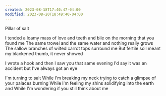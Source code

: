 ```yaml
---
created: 2023-08-18T17:40:47-04:00
modified: 2023-08-20T18:49:40-04:00
---
```


Pillar of salt

I tended a loamy mass of love and teeth and bile on the morning that you found me
The same trowel and the same water and nothing really grows
The sallow branches of wilted carrot tops surround me
But fertile soil meant my blackened thumb, it never showed

I wrote a hook and then I saw you that same evening
I'd say it was an accident but I've always got an eye


I'm turning to salt
While I'm breaking my neck trying to catch a glimpse of your palaces burning
While I'm feeling my shins solidifying into the earth and
While I'm wondering if you still think about me

